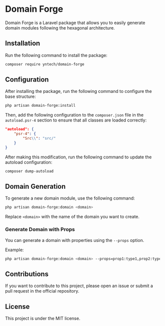 # Domain Forge

Domain Forge is a Laravel package that allows you to easily generate domain modules following the hexagonal architecture.

## Installation

Run the following command to install the package:

```sh
composer require yntech/domain-forge
```

## Configuration

After installing the package, run the following command to configure the base structure:

```sh
php artisan domain-forge:install
```

Then, add the following configuration to the `composer.json` file in the `autoload.psr-4` section to ensure that all classes are loaded correctly:

```json
"autoload": {
    "psr-4": {
        "Src\\": "src/"
    }
}
```

After making this modification, run the following command to update the autoload configuration:

```sh
composer dump-autoload
```

## Domain Generation

To generate a new domain module, use the following command:

```sh
php artisan domain-forge:domain <domain>
```

Replace `<domain>` with the name of the domain you want to create.

### Generate Domain with Props

You can generate a domain with properties using the `--props` option.

Example:

```sh
php artisan domain-forge:domain <domain> --props=prop1:type1,prop2:type2
```

## Contributions

If you want to contribute to this project, please open an issue or submit a pull request in the official repository.

## License

This project is under the MIT license.

